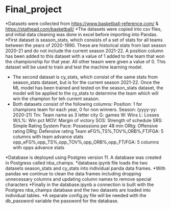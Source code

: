 # Final_project


*Datasets were collected from https://www.basketball-reference.com/ & https://stathead.com/basketball/
*The datasets were copied into csv files, and initial data cleaning was done in excel before importing into Pandas. 
*First dataset is season_stats, which consists of a set of stats for all teams between the years of 2020-1990. These are historical stats from last season 2020-21 and do not include the current season 2021-22.
A position column has been added to this dataset with a value of 1 added to the team that won the championship for that year. All other teasm were given a value of 0. This dataset will be used to train and test the machine learning model.
* The second dataset is cy_stats, which consist of the same stats from season_stats dataset, but is for the current season 2021-22. Once the ML model has been trained and tested on the season_stats dataset, the model will be applied to the cy_stats to determine the team which will win the champion for teh current season.
* Both datasets consist of the following columns: 
	Position: 1 for champions team for each year, 0 for non winners.
	Season: (yyyy-yy: 2020-21) 
	Tm: Team name as 3 letter city
	G: games
	W: Wins
	L: Losses
	W/L%: Win pct
	MOV: Margin of victory
	SOS: Strength of schedule
	SRS: Simple Rating System
	Pace: Possessions per 48 min
	ORtg: Offensive rating
	DRtg: Defensive rating
	Team eFG%,TS%,TOV%,ORB%,FT/FGA: 5 columns with team advance stats
	opp_eFG%,opp_TS%,opp_TOV%,opp_ORB%,opp_FT/FGA: 5 columns with opps advance stats

*Database is deployed using Postgres version 11.  A database was created in Postgress called nba_champs.
*database.ipynb file loads the two datasets season_stats and cy_stats into individual panda data frames. 
*With pandas we continue to clean the data frames including dropping unnecessary columns and updating column names to remove special characters
*Finally in the database.ipynb a connection is built with the Postgres nba_champs database and the two datasets are loaded into individual tables.
*A separate config.py file will be needed with the db_password variable the password for the database.








